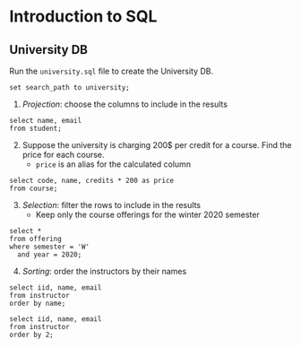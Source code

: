 # Introduction to SQL

## University DB

Run the `university.sql` file to create the University DB.

```postgresql
set search_path to university;
```

1. *Projection*: choose the columns to include in the results

```postgresql
select name, email
from student;
```

2. Suppose the university is charging 200$ per credit for a course. Find the price for each course.
    - `price` is an alias for the calculated column

```postgresql
select code, name, credits * 200 as price
from course;
```

3. *Selection*: filter the rows to include in the results
    - Keep only the course offerings for the winter 2020 semester

```postgresql
select *
from offering
where semester = 'W'
  and year = 2020;
```

4. *Sorting*: order the instructors by their names

```postgresql
select iid, name, email
from instructor
order by name;

select iid, name, email
from instructor
order by 2;
```
